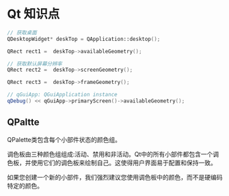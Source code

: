 # Qt 知识点

```c++
// 获取桌面
QDesktopWidget* deskTop = QApplication::desktop();

QRect rect1 =  deskTop->availableGeometry();

// 获取默认屏幕分辨率
QRect rect2 =  deskTop->screenGeometry();

QRect rect3 =  deskTop->frameGeometry();

// qGuiApp: QGuiApplication instance
qDebug() << qGuiApp->primaryScreen()->availableGeometry();
```





## QPaltte

QPalette类包含每个小部件状态的颜色组。

调色板由三种颜色组组成:活动、禁用和非活动。Qt中的所有小部件都包含一个调色板，并使用它们的调色板来绘制自己。这使得用户界面易于配置和保持一致。

如果您创建一个新的小部件，我们强烈建议您使用调色板中的颜色，而不是硬编码特定的颜色。

